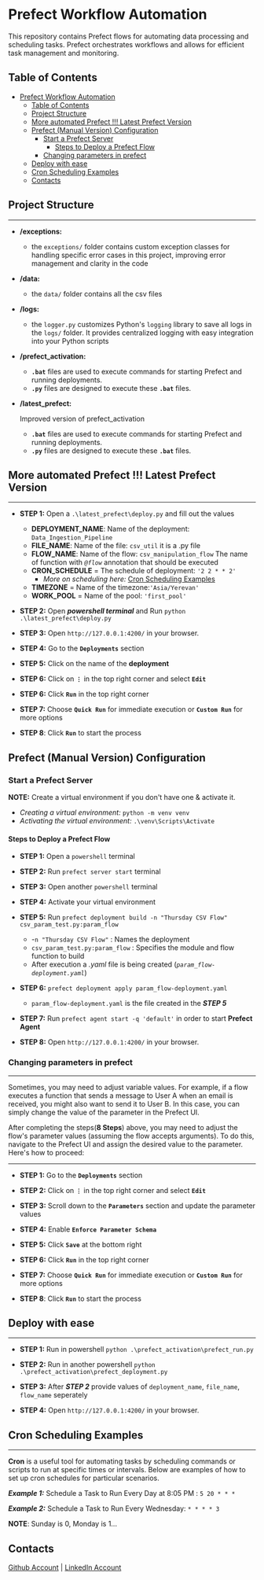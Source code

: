 # Prefect Workflow Automation

This repository contains Prefect flows for automating data processing and scheduling tasks. Prefect orchestrates workflows and allows for efficient task management and monitoring.

## Table of Contents

- [Prefect Workflow Automation](#prefect-workflow-automation)
  - [Table of Contents](#table-of-contents)
  - [Project Structure](#project-structure)
  - [More automated Prefect !!! Latest Prefect Version](#more-automated-prefect--latest-prefect-version)
  - [Prefect (Manual Version) Configuration](#prefect-manual-version-configuration)
    - [Start a Prefect Server](#start-a-prefect-server)
      - [Steps to Deploy a Prefect Flow](#steps-to-deploy-a-prefect-flow)
    - [Changing parameters in prefect](#changing-parameters-in-prefect)
  - [Deploy with ease](#deploy-with-ease)
  - [Cron Scheduling Examples](#cron-scheduling-examples)
  - [Contacts](#contacts)

## Project Structure

---

- **/exceptions:** 

    - the `exceptions/` folder contains custom exception classes for handling specific error cases in this project, improving error management and clarity in the code

- **/data:**

    - the `data/` folder contains all the csv files

- **/logs:** 

    - the `logger.py` customizes Python's `logging` library to save all logs in the `logs/` folder. It provides centralized logging with easy integration into your Python scripts

- **/prefect_activation:**

    - **`.bat`** files are used to execute commands for starting Prefect and running deployments.
    - **`.py`** files are designed to execute these **`.bat`** files. 

- **/latest_prefect:**

    Improved version of prefect_activation
    - **`.bat`** files are used to execute commands for starting Prefect and running deployments.
    - **`.py`** files are designed to execute these **`.bat`** files.

## More automated Prefect !!! Latest Prefect Version

---

- **STEP 1:** Open a `.\latest_prefect\deploy.py` and fill out the values
  - **DEPLOYMENT_NAME**: Name of the deployment: `Data_Ingestion_Pipeline`
  - **FILE_NAME**: Name of the file: `csv_util` it is a .py file
  - **FLOW_NAME**: Name of the flow: `csv_manipulation_flow` The name of function with *`@flow`* annotation that should be executed 
  - **CRON_SCHEDULE** = The schedule of deployment: `'2 2 * * 2'`  
      - *More on scheduling here:* [Cron Scheduling Examples](#cron-scheduling-examples)
  - **TIMEZONE** = Name of the timezone:`'Asia/Yerevan'`
  - **WORK_POOL** = Name of the pool: `'first_pool'`

- **STEP 2:** Open ***powershell terminal*** and Run `python .\latest_prefect\deploy.py`

- **STEP 3:** Open `http://127.0.0.1:4200/` in your browser.

- **STEP 4:** Go to the **`Deployments`** section

- **STEP 5:** Click on the name of the **deployment**

- **STEP 6:** Click on **`⋮`** in the top right corner and select **`Edit`**

- **STEP 6:** Click **`Run`** in the top right corner

- **STEP 7:** Choose **`Quick Run`** for immediate execution or **`Custom Run`** for more options
 
- **STEP 8**: Click **`Run`** to start the process

## Prefect (Manual Version) Configuration 

### Start a Prefect Server 

**NOTE:** Create a virtual environment if you don't have one & activate it.
   - *Creating a virtual environment:* `python -m venv venv`
   - *Activating the virtual environment:* `.\venv\Scripts\Activate`

#### Steps to Deploy a Prefect Flow

- **STEP 1:** Open a `powershell` terminal

- **STEP 2:** Run `prefect server start` terminal

- **STEP 3:** Open another `powershell` terminal

- **STEP 4:** Activate your virtual environment

- **STEP 5:** Run `prefect deployment build -n "Thursday CSV Flow" csv_param_test.py:param_flow` 
  - -`n "Thursday CSV Flow"` : Names the deployment 
  - `csv_param_test.py:param_flow` : Specifies the module and flow function to build
  - After execution a *.yaml* file is being created (*`param_flow-deployment.yaml`*)

- **STEP 6:** `prefect deployment apply param_flow-deployment.yaml`
  - `param_flow-deployment.yaml` is the file created in the ***STEP 5***  

- **STEP 7:** Run `prefect agent start -q 'default'` in order to start **Prefect Agent**

- **STEP 8:** Open `http://127.0.0.1:4200/` in your browser.

### Changing parameters in prefect
---
Sometimes, you may need to adjust variable values. For example, if a flow executes a function that sends a message to User A when an email is received, you might also want to send it to User B. In this case, you can simply change the value of the parameter in the Prefect UI.

After completing the steps(**8 Steps**) above, you may need to adjust the flow's parameter values (assuming the flow accepts arguments). To do this, navigate to the Prefect UI and assign the desired value to the parameter. Here's how to proceed:

---

- **STEP 1:** Go to the **`Deployments`** section

- **STEP 2:** Click on **`⋮`** in the top right corner and select **`Edit`**

- **STEP 3:** Scroll down to the **`Parameters`** section and update the parameter values

- **STEP 4:** Enable **`Enforce Parameter Schema`**

- **STEP 5:** Click **`Save`** at the bottom right

- **STEP 6:** Click **`Run`** in the top right corner

- **STEP 7:** Choose **`Quick Run`** for immediate execution or **`Custom Run`** for more options
 
- **STEP 8**: Click **`Run`** to start the process

## Deploy with ease

---

- **STEP 1:** Run in powershell `python .\prefect_activation\prefect_run.py` 

- **STEP 2:** Run in another powershell `python .\prefect_activation\prefect_deployment.py` 
  
- **STEP 3:** After ***STEP 2*** provide values of `deployment_name`, `file_name`, `flow_name` seperately
  
- **STEP 4:** Open `http://127.0.0.1:4200/` in your browser.

## Cron Scheduling Examples

---

**Cron** is a useful tool for automating tasks by scheduling commands or scripts to run at specific times or intervals. Below are examples of how to set up cron schedules for particular scenarios.

***Example 1:*** 
    Schedule a Task to Run Every Day at 8:05 PM : `5 20 * * *`

***Example 2:***
    Schedule a Task to Run Every Wednesday: `* * * * 3`

**NOTE**: Sunday is 0, Monday is 1...

## Contacts

[Github Account](https://github.com/Aleqyan666)     |      [LinkedIn Account](https://www.linkedin.com/in/hayk-alekyan-900797204/)
